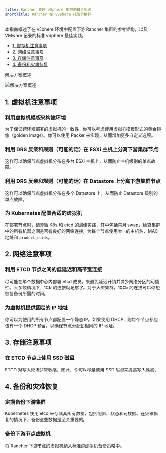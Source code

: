 ```yaml
---
title: Rancher 管理 vSphere 集群的最佳实践
shortTitle: Rancher 在 vSphere 托管的集群
---
```


本指南概述了在 vSphere 环境中配置下游 Rancher 集群的参考架构，以及 VMware 记录的标准 vSphere 最佳实践。

- [1. 虚拟机注意事项](#1-vm-considerations)
- [2. 网络注意事项](#2-network-considerations)
- [3. 存储注意事项](#3-storage-considerations)
- [4. 备份和灾难恢复](#4-backups-and-disaster-recovery)

<figcaption>解决方案概述</figcaption>

![解决方案概述]({{<baseurl>}}/img/rancher/solution_overview.drawio.svg)

## 1. 虚拟机注意事项

### 利用虚拟机模板来构建环境

为了保证跨环境部署的虚拟机的一致性，你可以考虑使用虚拟机模板形式的黄金镜像（golden image）。你可以使用 Packer 来实现，从而增加更多自定义选项。

### 利用 DRS 反亲和规则（可能的话）在 ESXi 主机上分离下游集群节点

这样可以确保节点虚拟机分布在多台 ESXi 主机上，从而防止主机级别的单点故障。

### 利用 DRS 反亲和规则（可能的话）在 Datastore 上分离下游集群节点

这样可以确保节点虚拟机分布在多个 Datastore 上，从而防止 Datastore 级别的单点故障。

### 为 Kubernetes 配置合适的虚拟机

在部署节点时，请遵循 K8s 和 etcd 的最佳实践，其中包括禁用 swap，检查集群中的所有机器之间是否有良好的网络连接，为每个节点使用唯一的主机名、MAC 地址和 `product_uuids`。

## 2. 网络注意事项

### 利用 ETCD 节点之间的低延迟和高带宽连接

尽可能在单个数据中心内部署 etcd 成员，来避免延迟开销并减少网络分区的可能性。大多数情况下，1Gb 的连接就足够了。对于大型集群，10Gb 的连接可以缩短恢复备份所需的时间。

### 为虚拟机提供固定的 IP 地址

你可以为使用的所有节点都配置一个静态 IP。如果使用 DHCP，则每个节点都应该有一个 DHCP 预留，以确保节点分配到相同的 IP 地址。

## 3. 存储注意事项

### 在 ETCD 节点上使用 SSD 磁盘

ETCD 对写入延迟非常敏感。因此，你可以尽量使用 SSD 磁盘来提高写入性能。

## 4. 备份和灾难恢复

### 定期备份下游集群

Kubernetes 使用 etcd 来存储其所有数据，包括配置、状态和元数据。在灾难恢复的情况下，备份这些数据是至关重要的。

### 备份下游节点虚拟机

将 Rancher 下游节点的虚拟机纳入标准的虚拟机备份策略中。